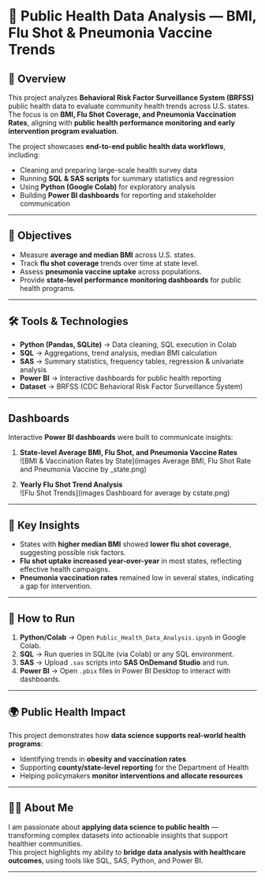 # 🏥 Public Health Data Analysis — BMI, Flu Shot & Pneumonia Vaccine Trends

## 📌 Overview
This project analyzes **Behavioral Risk Factor Surveillance System (BRFSS)** public health data to evaluate community health trends across U.S. states.  
The focus is on **BMI, Flu Shot Coverage, and Pneumonia Vaccination Rates**, aligning with **public health performance monitoring and early intervention program evaluation**.

The project showcases **end-to-end public health data workflows**, including:
- Cleaning and preparing large-scale health survey data  
- Running **SQL & SAS scripts** for summary statistics and regression  
- Using **Python (Google Colab)** for exploratory analysis  
- Building **Power BI dashboards** for reporting and stakeholder communication  

---

## 🎯 Objectives
- Measure **average and median BMI** across U.S. states.  
- Track **flu shot coverage** trends over time at state level.  
- Assess **pneumonia vaccine uptake** across populations.  
- Provide **state-level performance monitoring dashboards** for public health programs.  

---

## 🛠 Tools & Technologies
- **Python (Pandas, SQLite)** → Data cleaning, SQL execution in Colab  
- **SQL** → Aggregations, trend analysis, median BMI calculation  
- **SAS** → Summary statistics, frequency tables, regression & univariate analysis  
- **Power BI** → Interactive dashboards for public health reporting  
- **Dataset** → BRFSS (CDC Behavioral Risk Factor Surveillance System)  

---

##  Dashboards

Interactive **Power BI dashboards** were built to communicate insights:

1. **State-level Average BMI, Flu Shot, and Pneumonia Vaccine Rates**  
   ![BMI & Vaccination Rates by State](images Average BMI, Flu Shot Rate and Pneumonia Vaccine by _state.png)

2. **Yearly Flu Shot Trend Analysis**  
   ![Flu Shot Trends](images Dashboard for average by cstate.png)



---

## 🔑 Key Insights
- States with **higher median BMI** showed **lower flu shot coverage**, suggesting possible risk factors.  
- **Flu shot uptake increased year-over-year** in most states, reflecting effective health campaigns.  
- **Pneumonia vaccination rates** remained low in several states, indicating a gap for intervention.  

---

## 🚀 How to Run
1. **Python/Colab** → Open `Public_Health_Data_Analysis.ipynb` in Google Colab.  
2. **SQL** → Run queries in SQLite (via Colab) or any SQL environment.  
3. **SAS** → Upload `.sas` scripts into **SAS OnDemand Studio** and run.  
4. **Power BI** → Open `.pbix` files in Power BI Desktop to interact with dashboards.  

---

## 🌍 Public Health Impact
This project demonstrates how **data science supports real-world health programs**:  
- Identifying trends in **obesity and vaccination rates**  
- Supporting **county/state-level reporting** for the Department of Health  
- Helping policymakers **monitor interventions and allocate resources**  

---

## 🙋‍♀️ About Me
I am passionate about **applying data science to public health** — transforming complex datasets into actionable insights that support healthier communities.  
This project highlights my ability to **bridge data analysis with healthcare outcomes**, using tools like SQL, SAS, Python, and Power BI.  

---

